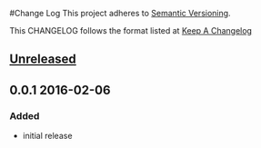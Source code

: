 #Change Log
This project adheres to [Semantic Versioning](http://semver.org/).

This CHANGELOG follows the format listed at [Keep A Changelog](http://keepachangelog.com/)

## [Unreleased]

## 0.0.1 2016-02-06
### Added
- initial release

[Unreleased]: https://github.com/sensu-plugins/sensu-plugins-kubernetes/compare/0.0.1...HEAD
